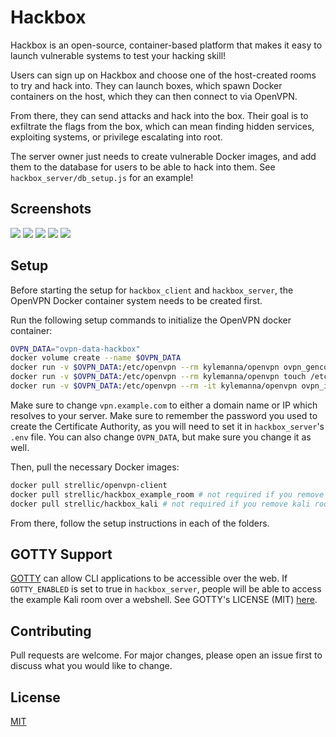 # Hackbox
Hackbox is an open-source, container-based platform that makes it easy to launch vulnerable systems to test your hacking skill!

Users can sign up on Hackbox and choose one of the host-created rooms to try and hack into. They can launch boxes, which spawn Docker containers on the host, which they can then connect to via OpenVPN.

From there, they can send attacks and hack into the box. Their goal is to exfiltrate the flags from the box, which can mean finding hidden services, exploiting systems, or privilege escalating into root.

The server owner just needs to create vulnerable Docker images, and add them to the database for users to be able to hack into them. See `hackbox_server/db_setup.js` for an example!

## Screenshots
![](https://i.gyazo.com/c89054332723fcc9e3e2af937940b7a2.png)
![](https://i.gyazo.com/d1c7e63b64714cc0bc058e6204f5e435.png)
![](https://i.gyazo.com/28fa83a752ef803053e5820899b3eda5.png)
![](https://i.gyazo.com/40e01a215da1ca370582f27a076ff33d.png)
![](https://i.gyazo.com/4e43f2fcffb308634ad8c36ee7f92398.png)

## Setup
Before starting the setup for `hackbox_client` and `hackbox_server`, the OpenVPN Docker container system needs to be created first.

Run the following setup commands to initialize the OpenVPN docker container:
```bash
OVPN_DATA="ovpn-data-hackbox"
docker volume create --name $OVPN_DATA
docker run -v $OVPN_DATA:/etc/openvpn --rm kylemanna/openvpn ovpn_genconfig -u udp://vpn.example.com
docker run -v $OVPN_DATA:/etc/openvpn --rm kylemanna/openvpn touch /etc/openvpn/vars
docker run -v $OVPN_DATA:/etc/openvpn --rm -it kylemanna/openvpn ovpn_initpki
```
Make sure to change `vpn.example.com` to either a domain name or IP which resolves to your server. Make sure to remember the password you used to create the Certificate Authority, as you will need to set it in `hackbox_server`'s `.env` file. You can also change `OVPN_DATA`, but make sure you change it as well. 

Then, pull the necessary Docker images:
```bash
docker pull strellic/openvpn-client
docker pull strellic/hackbox_example_room # not required if you remove example room
docker pull strellic/hackbox_kali # not required if you remove kali room
```

From there, follow the setup instructions in each of the folders.

## GOTTY Support
[GOTTY](https://github.com/yudai/gotty) can allow CLI applications to be accessible over the web. If `GOTTY_ENABLED` is set to true in `hackbox_server`, people will be able to access the example Kali room over a webshell. See GOTTY's LICENSE (MIT) [here](https://github.com/yudai/gotty/blob/master/LICENSE).

## Contributing
Pull requests are welcome. For major changes, please open an issue first to discuss what you would like to change.

## License
[MIT](https://choosealicense.com/licenses/mit/)
